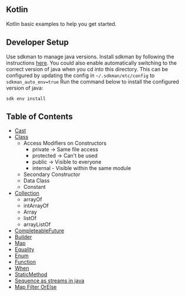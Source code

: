 ## Kotlin
Kotlin basic examples to help you get started.

## Developer Setup

Use sdkman to manage java versions. Install sdkman by following the instructions [here](https://sdkman.io/install).
You could also enable automatically switching to the correct version of java when you cd into this directory.
This can be configured by updating the config in `~/.sdkman/etc/config` to `sdkman_auto_env=true`
Run the command below to install the configured version of java:

    sdk env install


## Table of Contents

* [Cast](src/main/kotlin/Cast.kt)
* [Class](src/main/kotlin/Class.kt)
  * Access Modifiers on Constructors
    * private -> Same file access
    * protected -> Can't be used
    * public -> Visible to everyone
    * internal - Visible within the same module
  * Secondary Constructor
  * Data Class
  * Constant
* [Collection](src/main/kotlin/Collection.kt)
  * arrayOf
  * intArrayOf
  * Array
  * listOf
  * arrayListOf
* [CompleteableFuture](src/main/kotlin/CompletableFuture.kt)
* [Builder](src/main/kotlin/Builder.kt)
* [Map](src/main/kotlin/Map.kt)
* [Equality](src/main/kotlin/Equality.kt)
* [Enum](src/main/kotlin/Enum.kt)
* [Function](src/main/kotlin/Function.kt)
* [When](src/main/kotlin/When.kt)
* [StaticMethod](src/main/kotlin/StaticMethod.kt)
* [Sequence as streams in java](src/main/kotlin/Sequence.kt)
* [Map Filter OrElse](src/main/kotlin/MapFilterOrElse.kt)
